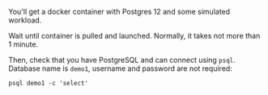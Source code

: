 You'll get a docker container with Postgres 12 and some simulated workload.

Wait until container is pulled and launched. Normally, it takes not more than 1 minute.

Then, check that you have PostgreSQL and can connect using `psql`. Database name is `demo1`, username and password are not required:

```
psql demo1 -c 'select'
```
